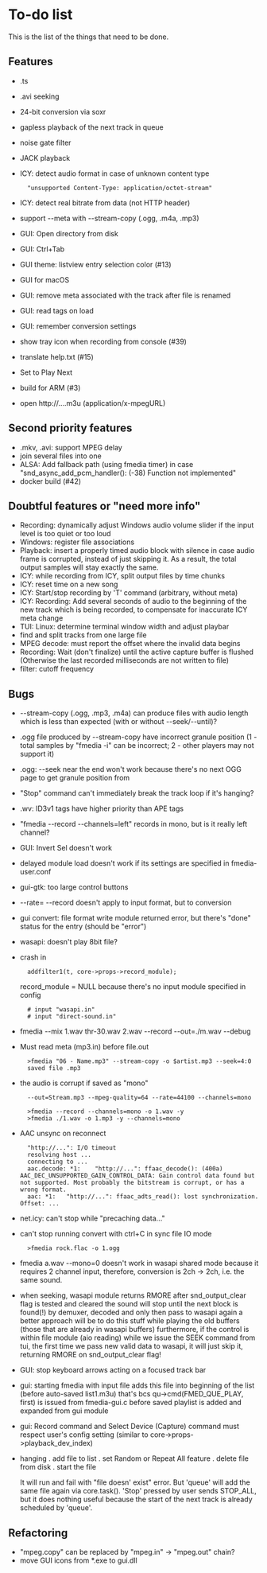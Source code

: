 # To-do list

This is the list of the things that need to be done.

## Features

* .ts
* .avi seeking
* 24-bit conversion via soxr
* gapless playback of the next track in queue
* noise gate filter
* JACK playback
* ICY: detect audio format in case of unknown content type

		"unsupported Content-Type: application/octet-stream"

* ICY: detect real bitrate from data (not HTTP header)
* support --meta with --stream-copy (.ogg, .m4a, .mp3)
* GUI: Open directory from disk
* GUI: Ctrl+Tab
* GUI theme: listview entry selection color (#13)
* GUI for macOS
* GUI: remove meta associated with the track after file is renamed
* GUI: read tags on load
* GUI: remember conversion settings
* show tray icon when recording from console (#39)
* translate help.txt (#15)
* Set to Play Next
* build for ARM (#3)
* open http://....m3u (application/x-mpegURL)

## Second priority features

* .mkv, .avi: support MPEG delay
* join several files into one
* ALSA: Add fallback path (using fmedia timer) in case "snd_async_add_pcm_handler(): (-38) Function not implemented"
* docker build (#42)


## Doubtful features or "need more info"

* Recording: dynamically adjust Windows audio volume slider if the input level is too quiet or too loud
* Windows: register file associations
* Playback: insert a properly timed audio block with silence in case audio frame is corrupted, instead of just skipping it.  As a result, the total output samples will stay exactly the same.
* ICY: while recording from ICY, split output files by time chunks
* ICY: reset time on a new song
* ICY: Start/stop recording by 'T' command (arbitrary, without meta)
* ICY: Recording: Add several seconds of audio to the beginning of the new track which is being recorded, to compensate for inaccurate ICY meta change
* TUI: Linux: determine terminal window width and adjust playbar
* find and split tracks from one large file
* MPEG decode: must report the offset where the invalid data begins
* Recording: Wait (don't finalize) until the active capture buffer is flushed (Otherwise the last recorded milliseconds are not written to file)
* filter: cutoff frequency


## Bugs

* --stream-copy (.ogg, .mp3, .m4a) can produce files with audio length which is less than expected (with or without --seek/--until)?
* .ogg file produced by --stream-copy have incorrect granule position (1 - total samples by "fmedia -i" can be incorrect;  2 - other players may not support it)
* .ogg: --seek near the end won't work because there's no next OGG page to get granule position from
* "Stop" command can't immediately break the track loop if it's hanging?
* .wv: ID3v1 tags have higher priority than APE tags
* "fmedia --record --channels=left" records in mono, but is it really left channel?
* GUI: Invert Sel doesn't work
* delayed module load doesn't work if its settings are specified in fmedia-user.conf
* gui-gtk: too large control buttons
* --rate= --record doesn't apply to input format, but to conversion
* gui convert: file format write module returned error, but there's "done" status for the entry (should be "error")
* wasapi: doesn't play 8bit file?
* crash in

		addfilter1(t, core->props->record_module);

	record_module = NULL
	because there's no input module specified in config

		# input "wasapi.in"
		# input "direct-sound.in"

* fmedia --mix 1.wav thr-30.wav 2.wav --record --out=./m.wav --debug
* Must read meta (mp3.in) before file.out

		>fmedia "06 - Name.mp3" --stream-copy -o $artist.mp3 --seek=4:0
		saved file .mp3

* the audio is corrupt if saved as "mono"

		--out=Stream.mp3 --mpeg-quality=64 --rate=44100 --channels=mono

		>fmedia --record --channels=mono -o 1.wav -y
		>fmedia ./1.wav -o 1.mp3 -y --channels=mono

* AAC unsync on reconnect

		"http://...": I/O timeout
		resolving host ...
		connecting to ...
		aac.decode: *1:    "http://...": ffaac_decode(): (400a) AAC_DEC_UNSUPPORTED_GAIN_CONTROL_DATA: Gain control data found but not supported. Most probably the bitstream is corrupt, or has a wrong format.
		aac: *1:   "http://...": ffaac_adts_read(): lost synchronization.  Offset: ...

* net.icy: can't stop while "precaching data..."
* can't stop running convert with ctrl+C in sync file IO mode

		>fmedia rock.flac -o 1.ogg

* fmedia a.wav --mono=0
	doesn't work in wasapi shared mode because it requires 2 channel input, therefore, conversion is 2ch -> 2ch, i.e. the same sound.

* when seeking, wasapi module returns RMORE after snd_output_clear flag is tested and cleared
	the sound will stop until the next block is found(!) by demuxer, decoded and only then pass to wasapi again
	a better approach will be to do this stuff while playing the old buffers (those that are already in wasapi buffers)
	furthermore, if the control is within file module (aio reading) while we issue the SEEK command from tui, the first time we pass new valid data to wasapi, it will just skip it, returning RMORE on snd_output_clear flag!

* GUI: stop keyboard arrows acting on a focused track bar

* gui: starting fmedia with input file adds this file into beginning of the list (before auto-saved list1.m3u)
	that's bcs qu->cmd(FMED_QUE_PLAY, first) is issued from fmedia-gui.c before saved playlist is added and expanded from gui module

* gui: Record command and Select Device (Capture) command must respect user's config setting (similar to core->props->playback_dev_index)

* hanging
	. add file to list
	. set Random or Repeat All feature
	. delete file from disk
	. start the file

	It will run and fail with "file doesn' exist" error.
	But 'queue' will add the same file again via core.task().
	'Stop' pressed by user sends STOP_ALL, but it does nothing useful
	 because the start of the next track is already scheduled by 'queue'.


## Refactoring

* "mpeg.copy" can be replaced by "mpeg.in" -> "mpeg.out" chain?
* move GUI icons from *.exe to gui.dll
